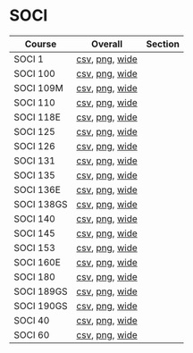 # SOCI

| Course | Overall | Section |
| ------ | ------- | ------- |
| SOCI 1 | [csv](https://github.com/UCSD-Historical-Enrollment-Data/2024Summer1/blob/main/overall/SOCI%201.csv), [png](https://raw.githubusercontent.com/UCSD-Historical-Enrollment-Data/2024Summer1/main/plot_overall/SOCI%201.png), [wide](https://raw.githubusercontent.com/UCSD-Historical-Enrollment-Data/2024Summer1/main/plot_overall_wide/SOCI%201.png) |  |
| SOCI 100 | [csv](https://github.com/UCSD-Historical-Enrollment-Data/2024Summer1/blob/main/overall/SOCI%20100.csv), [png](https://raw.githubusercontent.com/UCSD-Historical-Enrollment-Data/2024Summer1/main/plot_overall/SOCI%20100.png), [wide](https://raw.githubusercontent.com/UCSD-Historical-Enrollment-Data/2024Summer1/main/plot_overall_wide/SOCI%20100.png) |  |
| SOCI 109M | [csv](https://github.com/UCSD-Historical-Enrollment-Data/2024Summer1/blob/main/overall/SOCI%20109M.csv), [png](https://raw.githubusercontent.com/UCSD-Historical-Enrollment-Data/2024Summer1/main/plot_overall/SOCI%20109M.png), [wide](https://raw.githubusercontent.com/UCSD-Historical-Enrollment-Data/2024Summer1/main/plot_overall_wide/SOCI%20109M.png) |  |
| SOCI 110 | [csv](https://github.com/UCSD-Historical-Enrollment-Data/2024Summer1/blob/main/overall/SOCI%20110.csv), [png](https://raw.githubusercontent.com/UCSD-Historical-Enrollment-Data/2024Summer1/main/plot_overall/SOCI%20110.png), [wide](https://raw.githubusercontent.com/UCSD-Historical-Enrollment-Data/2024Summer1/main/plot_overall_wide/SOCI%20110.png) |  |
| SOCI 118E | [csv](https://github.com/UCSD-Historical-Enrollment-Data/2024Summer1/blob/main/overall/SOCI%20118E.csv), [png](https://raw.githubusercontent.com/UCSD-Historical-Enrollment-Data/2024Summer1/main/plot_overall/SOCI%20118E.png), [wide](https://raw.githubusercontent.com/UCSD-Historical-Enrollment-Data/2024Summer1/main/plot_overall_wide/SOCI%20118E.png) |  |
| SOCI 125 | [csv](https://github.com/UCSD-Historical-Enrollment-Data/2024Summer1/blob/main/overall/SOCI%20125.csv), [png](https://raw.githubusercontent.com/UCSD-Historical-Enrollment-Data/2024Summer1/main/plot_overall/SOCI%20125.png), [wide](https://raw.githubusercontent.com/UCSD-Historical-Enrollment-Data/2024Summer1/main/plot_overall_wide/SOCI%20125.png) |  |
| SOCI 126 | [csv](https://github.com/UCSD-Historical-Enrollment-Data/2024Summer1/blob/main/overall/SOCI%20126.csv), [png](https://raw.githubusercontent.com/UCSD-Historical-Enrollment-Data/2024Summer1/main/plot_overall/SOCI%20126.png), [wide](https://raw.githubusercontent.com/UCSD-Historical-Enrollment-Data/2024Summer1/main/plot_overall_wide/SOCI%20126.png) |  |
| SOCI 131 | [csv](https://github.com/UCSD-Historical-Enrollment-Data/2024Summer1/blob/main/overall/SOCI%20131.csv), [png](https://raw.githubusercontent.com/UCSD-Historical-Enrollment-Data/2024Summer1/main/plot_overall/SOCI%20131.png), [wide](https://raw.githubusercontent.com/UCSD-Historical-Enrollment-Data/2024Summer1/main/plot_overall_wide/SOCI%20131.png) |  |
| SOCI 135 | [csv](https://github.com/UCSD-Historical-Enrollment-Data/2024Summer1/blob/main/overall/SOCI%20135.csv), [png](https://raw.githubusercontent.com/UCSD-Historical-Enrollment-Data/2024Summer1/main/plot_overall/SOCI%20135.png), [wide](https://raw.githubusercontent.com/UCSD-Historical-Enrollment-Data/2024Summer1/main/plot_overall_wide/SOCI%20135.png) |  |
| SOCI 136E | [csv](https://github.com/UCSD-Historical-Enrollment-Data/2024Summer1/blob/main/overall/SOCI%20136E.csv), [png](https://raw.githubusercontent.com/UCSD-Historical-Enrollment-Data/2024Summer1/main/plot_overall/SOCI%20136E.png), [wide](https://raw.githubusercontent.com/UCSD-Historical-Enrollment-Data/2024Summer1/main/plot_overall_wide/SOCI%20136E.png) |  |
| SOCI 138GS | [csv](https://github.com/UCSD-Historical-Enrollment-Data/2024Summer1/blob/main/overall/SOCI%20138GS.csv), [png](https://raw.githubusercontent.com/UCSD-Historical-Enrollment-Data/2024Summer1/main/plot_overall/SOCI%20138GS.png), [wide](https://raw.githubusercontent.com/UCSD-Historical-Enrollment-Data/2024Summer1/main/plot_overall_wide/SOCI%20138GS.png) |  |
| SOCI 140 | [csv](https://github.com/UCSD-Historical-Enrollment-Data/2024Summer1/blob/main/overall/SOCI%20140.csv), [png](https://raw.githubusercontent.com/UCSD-Historical-Enrollment-Data/2024Summer1/main/plot_overall/SOCI%20140.png), [wide](https://raw.githubusercontent.com/UCSD-Historical-Enrollment-Data/2024Summer1/main/plot_overall_wide/SOCI%20140.png) |  |
| SOCI 145 | [csv](https://github.com/UCSD-Historical-Enrollment-Data/2024Summer1/blob/main/overall/SOCI%20145.csv), [png](https://raw.githubusercontent.com/UCSD-Historical-Enrollment-Data/2024Summer1/main/plot_overall/SOCI%20145.png), [wide](https://raw.githubusercontent.com/UCSD-Historical-Enrollment-Data/2024Summer1/main/plot_overall_wide/SOCI%20145.png) |  |
| SOCI 153 | [csv](https://github.com/UCSD-Historical-Enrollment-Data/2024Summer1/blob/main/overall/SOCI%20153.csv), [png](https://raw.githubusercontent.com/UCSD-Historical-Enrollment-Data/2024Summer1/main/plot_overall/SOCI%20153.png), [wide](https://raw.githubusercontent.com/UCSD-Historical-Enrollment-Data/2024Summer1/main/plot_overall_wide/SOCI%20153.png) |  |
| SOCI 160E | [csv](https://github.com/UCSD-Historical-Enrollment-Data/2024Summer1/blob/main/overall/SOCI%20160E.csv), [png](https://raw.githubusercontent.com/UCSD-Historical-Enrollment-Data/2024Summer1/main/plot_overall/SOCI%20160E.png), [wide](https://raw.githubusercontent.com/UCSD-Historical-Enrollment-Data/2024Summer1/main/plot_overall_wide/SOCI%20160E.png) |  |
| SOCI 180 | [csv](https://github.com/UCSD-Historical-Enrollment-Data/2024Summer1/blob/main/overall/SOCI%20180.csv), [png](https://raw.githubusercontent.com/UCSD-Historical-Enrollment-Data/2024Summer1/main/plot_overall/SOCI%20180.png), [wide](https://raw.githubusercontent.com/UCSD-Historical-Enrollment-Data/2024Summer1/main/plot_overall_wide/SOCI%20180.png) |  |
| SOCI 189GS | [csv](https://github.com/UCSD-Historical-Enrollment-Data/2024Summer1/blob/main/overall/SOCI%20189GS.csv), [png](https://raw.githubusercontent.com/UCSD-Historical-Enrollment-Data/2024Summer1/main/plot_overall/SOCI%20189GS.png), [wide](https://raw.githubusercontent.com/UCSD-Historical-Enrollment-Data/2024Summer1/main/plot_overall_wide/SOCI%20189GS.png) |  |
| SOCI 190GS | [csv](https://github.com/UCSD-Historical-Enrollment-Data/2024Summer1/blob/main/overall/SOCI%20190GS.csv), [png](https://raw.githubusercontent.com/UCSD-Historical-Enrollment-Data/2024Summer1/main/plot_overall/SOCI%20190GS.png), [wide](https://raw.githubusercontent.com/UCSD-Historical-Enrollment-Data/2024Summer1/main/plot_overall_wide/SOCI%20190GS.png) |  |
| SOCI 40 | [csv](https://github.com/UCSD-Historical-Enrollment-Data/2024Summer1/blob/main/overall/SOCI%2040.csv), [png](https://raw.githubusercontent.com/UCSD-Historical-Enrollment-Data/2024Summer1/main/plot_overall/SOCI%2040.png), [wide](https://raw.githubusercontent.com/UCSD-Historical-Enrollment-Data/2024Summer1/main/plot_overall_wide/SOCI%2040.png) |  |
| SOCI 60 | [csv](https://github.com/UCSD-Historical-Enrollment-Data/2024Summer1/blob/main/overall/SOCI%2060.csv), [png](https://raw.githubusercontent.com/UCSD-Historical-Enrollment-Data/2024Summer1/main/plot_overall/SOCI%2060.png), [wide](https://raw.githubusercontent.com/UCSD-Historical-Enrollment-Data/2024Summer1/main/plot_overall_wide/SOCI%2060.png) |  |
